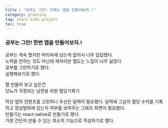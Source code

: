 ```yaml
---
title : "공부는 그만! 이제는 앱을 만들어보자.!"
category: greeting
tag: start side project
toc: true
---
```

### 공부는 그만! 한번 앱을 만들어보자.!

공부는 계속 했지만 머리속에 남는게 없어서 너무 답답했다.  
노력을 안하는 것도 아닌데 제자리만 맴도는 느낌이 너무 싫었다.  
공부를 그만하기로 했다.  
실행해보기로 했다.  

젤 만들어 보고 싶은건  
당뇨가 걱정되는 남편을 위한 혈당기록기 


막상 앱의 컨텐츠를 고민하니  우선은 달력이 필요했다. 
달력에 그날의 혈당 수치를 기록하고 정상범위에 있는지 여부를 보여주는 그래프 화면이 필요했다.  
만들기는 react native로 만들기로 했다.  
가장 간단히 만들 수 있는 최소의 기능으로 작성하기로 했다.  

